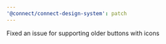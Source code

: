```yaml
---
'@connect/connect-design-system': patch
---
```


Fixed an issue for supporting older buttons with icons
